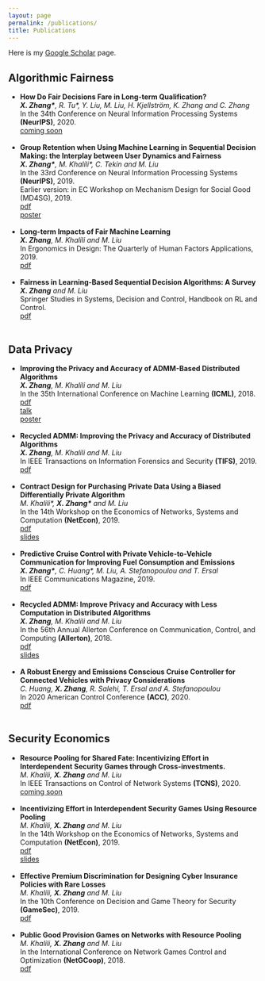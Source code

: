 ```yaml
---
layout: page
permalink: /publications/
title: Publications
---
```


Here is my <a href= "https://scholar.google.com/citations?user=PNBO_a4AAAAJ&hl=en">Google Scholar</a> page.


<h2>Algorithmic Fairness</h2>
<ul>
	<li>
		<b>How Do Fair Decisions Fare in Long-term Qualification?</b><br>
		<i><b>X. Zhang*</b>, R. Tu*, Y. Liu, M. Liu, H. Kjellström, K. Zhang and C. Zhang</i><br>
		In the 34th Conference on Neural Information Processing Systems <b>(NeurIPS)</b>, 2020.<br>
		<a href=""><div class="color-button">coming soon</div></a>
	</li><br>
	<li>
		<b>Group Retention when Using Machine Learning in Sequential Decision Making: the Interplay between User Dynamics and Fairness
</b><br>
		<i><b>X. Zhang*</b>, M. Khalili*, C. Tekin and M. Liu</i><br>
		In the 33rd Conference on Neural Information Processing Systems <b>(NeurIPS)</b>, 2019.<br>
		Earlier version: in EC Workshop on Mechanism Design for Social Good (MD4SG), 2019. <br>
		<a href="https://arxiv.org/pdf/1905.00569.pdf"><div class="color-button">pdf</div></a><a href="https://www.dropbox.com/s/xg55frl19bw4037/Neurips_poster.pdf?dl=0"><div class="color-button">poster</div></a>
	</li><br>
	<li>
		<b>Long-term Impacts of Fair Machine Learning</b><br>
		<i><b>X. Zhang</b>, M. Khalili and M. Liu</i><br>
		In Ergonomics in Design: The Quarterly of Human Factors Applications, 2019.<br>
		<a href="https://journals.sagepub.com/doi/abs/10.1177/1064804619884160"><div class="color-button">pdf</div></a>
	</li><br>
	<li>
		<b>Fairness in Learning-Based Sequential Decision Algorithms: A Survey</b><br>
		<i><b>X. Zhang</b> and M. Liu</i><br>
		Springer Studies in Systems, Decision and Control, Handbook on RL and Control.<br>
		<a href="https://arxiv.org/pdf/2001.04861.pdf"><div class="color-button">pdf</div></a>
	</li><br>
	
</ul>

<h2>Data Privacy</h2>
<ul>
	<li>
		<b>Improving the Privacy and Accuracy of ADMM-Based Distributed Algorithms</b><br>
		<i><b>X. Zhang</b>, M. Khalili and M. Liu</i><br>
		In the 35th International Conference on Machine Learning <b>(ICML)</b>, 2018.<br>
		<a href="https://arxiv.org/pdf/1806.02246.pdf"><div class="color-button">pdf</div></a><a href="https://vimeo.com/287807175"><div class="color-button">talk</div></a><a href="https://drive.google.com/file/d/1xq5ZlIyFhBqk72X_gu46NrbkRomHNlMr/view"><div class="color-button">poster</div></a>
	</li><br>
	<li>
		<b>Recycled ADMM: Improving the Privacy and Accuracy of Distributed Algorithms
</b><br>
		<i><b>X. Zhang</b>, M. Khalili and M. Liu</i><br>
		In IEEE Transactions on Information Forensics and Security <b>(TIFS)</b>, 2019.<br>
		<a href="https://arxiv.org/pdf/1910.04581.pdf"><div class="color-button">pdf</div></a>
	</li><br>
	<li>
		<b>Contract Design for Purchasing Private Data Using a Biased Differentially Private Algorithm</b><br>
		<i>M. Khalili*, <b>X. Zhang*</b> and M. Liu</i><br>
		In the 14th Workshop on the Economics of Networks, Systems and Computation <b>(NetEcon)</b>, 2019.<br>
		<a href="https://dl.acm.org/doi/abs/10.1145/3338506.3340273"><div class="color-button">pdf</div></a><a href="https://www.dropbox.com/s/q8obrt9uuz15ub0/netecon19_DP_slides.pdf?dl=0"><div class="color-button">slides</div></a>
	</li><br>
	<li>
		<b>Predictive Cruise Control with Private Vehicle-to-Vehicle Communication for Improving Fuel Consumption and Emissions
</b><br>
		<i><b>X. Zhang*</b>, C. Huang*, M. Liu, A. Stefanopoulou and T. Ersal </i><br>
		In IEEE Communications Magazine, 2019.<br>
		<a href="https://ieeexplore.ieee.org/abstract/document/8875721"><div class="color-button">pdf</div></a>
	</li><br>
	<li>
		<b>Recycled ADMM: Improve Privacy and Accuracy with Less Computation in Distributed Algorithms</b><br>
		<i><b>X. Zhang</b>, M. Khalili and M. Liu</i><br>
		In the 56th Annual Allerton Conference on Communication, Control, and Computing <b>(Allerton)</b>, 2018.<br>
		<a href="https://ieeexplore.ieee.org/abstract/document/8635916"><div class="color-button">pdf</div></a><a href="https://drive.google.com/file/d/1CF4_fKkmzwX2uNsUSjP-QCZ4erd079jo/view"><div class="color-button">slides</div></a>
	</li><br>
	<li>
		<b>A Robust Energy and Emissions Conscious Cruise Controller for Connected Vehicles with Privacy Considerations
</b><br>
		<i>C. Huang, <b>X. Zhang</b>, R. Salehi, T. Ersal and A. Stefanopoulou </i><br>
		In 2020 American Control Conference <b>(ACC)</b>, 2020.<br>
		<a href="https://ieeexplore.ieee.org/abstract/document/9147406"><div class="color-button">pdf</div></a>
	</li><br>
</ul>

<h2>Security Economics</h2>
<ul>
	<li>
		<b>Resource Pooling for Shared Fate: Incentivizing Effort in Interdependent Security Games through Cross-investments.</b><br>
		<i>M. Khalili, <b>X. Zhang</b> and M. Liu</i><br>
		In IEEE Transactions on Control of Network Systems <b>(TCNS)</b>, 2020.<br>
		<a href=""><div class="color-button">coming soon</div></a>
	</li><br>
	<li>
		<b>Incentivizing Effort in Interdependent Security Games Using Resource Pooling</b><br>
		<i>M. Khalili, <b>X. Zhang</b> and M. Liu</i><br>
		In the 14th Workshop on the Economics of Networks, Systems and Computation <b>(NetEcon)</b>, 2019. <br>
		<a href="https://dl.acm.org/doi/10.1145/3338506.3340272"><div class="color-button">pdf</div></a><a href="https://www.google.com/url?q=https%3A%2F%2Fwww.dropbox.com%2Fs%2Fxfpy9a8nyyksd2c%2Fnetecon19_RP_slides.pdf%3Fdl%3D0&sa=D&sntz=1&usg=AFQjCNFNaUvW6kDA3rg6XKMY8WGGX6I3_Q"><div class="color-button">slides</div></a>
	</li><br>
	<li>
		<b>Effective Premium Discrimination for Designing Cyber Insurance Policies with Rare Losses</b><br>
		<i>M. Khalili, <b>X. Zhang</b> and M. Liu</i><br>
		In the 10th Conference on Decision and Game Theory for Security <b>(GameSec)</b>, 2019.<br>
		<a href="https://link.springer.com/chapter/10.1007/978-3-030-32430-8_16"><div class="color-button">pdf</div></a>
	</li><br>
	<li>
		<b>Public Good Provision Games on Networks with Resource Pooling</b><br>
		<i>M. Khalili, <b>X. Zhang</b> and M. Liu</i><br>
		In the International Conference on Network Games Control and Optimization <b>(NetGCoop)</b>, 2018.<br>
		<a href="https://link.springer.com/chapter/10.1007/978-3-030-10880-9_16"><div class="color-button">pdf</div></a>
	</li><br>
</ul>